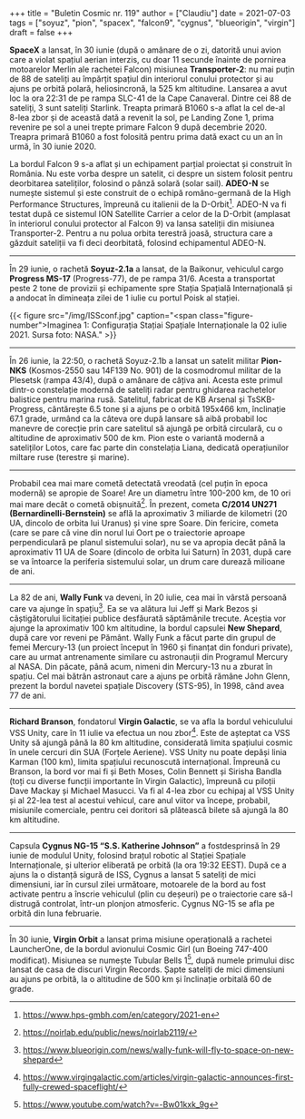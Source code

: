 +++
title = "Buletin Cosmic nr. 119"
author = ["Claudiu"]
date = 2021-07-03
tags = ["soyuz", "pion", "spacex", "falcon9", "cygnus", "blueorigin", "virgin"]
draft = false
+++

**SpaceX** a lansat, în 30 iunie (după o amânare de o zi, datorită unui avion care a violat spațiul aerian interzis, cu doar 11 secunde înainte de pornirea motoarelor Merlin ale rachetei Falcon) misiunea **Transporter-2**: nu mai puțin de 88 de sateliți au împărțit spațiul din interiorul conului protector și au ajuns pe orbită polară, heliosincronă, la 525 km altitudine. Lansarea a avut loc la ora 22:31 de pe rampa SLC-41 de la Cape Canaveral. Dintre cei 88 de sateliți, 3 sunt sateliți Starlink. Treapta primară B1060 s-a aflat la cel de-al 8-lea zbor și de această dată a revenit la sol, pe Landing Zone 1, prima revenire pe sol a unei trepte primare Falcon 9 după decembrie 2020. Treapra primară B1060 a fost folosită pentru prima dată exact cu un an în urmă, în 30 iunie 2020.

La bordul Falcon 9 s-a aflat și un echipament parțial proiectat și construit în România. Nu este vorba despre un satelit, ci despre un sistem folosit pentru deorbitarea sateliților, folosind o pânză solară (solar sail). **ADEO-N** se numește sistemul și este construit de o echipă româno-germană de la High Performance Structures, împreună cu italienii de la D-Orbit[^fn:1]. ADEO-N va fi testat după ce sistemul ION Satellite Carrier a celor de la D-Orbit (amplasat în interiorul conului protector al Falcon 9) va lansa sateliții din misiunea Transporter-2. Pentru a nu polua orbita terestră joasă, structura care a găzduit sateliții va fi deci deorbitată, folosind echipamentul ADEO-N.

---

În 29 iunie, o rachetă **Soyuz-2.1a** a lansat, de la Baikonur, vehiculul cargo **Progress MS-17** (Progress-77), de pe rampa 31/6. Acesta a transportat peste 2 tone de provizii și echipamente spre Stația Spațială Internațională și a andocat în dimineața zilei de 1 iulie cu portul Poisk al stației.

{{< figure src="/img/ISSconf.jpg" caption="<span class=\"figure-number\">Imaginea 1: </span>Configurația Stațiai Spațiale Internaționale la 02 iulie 2021. Sursa foto: NASA." >}}

---

În 26 iunie, la 22:50, o rachetă Soyuz-2.1b a lansat un satelit militar **Pion-NKS** (Kosmos-2550 sau 14F139 No. 901) de la cosmodromul militar de la Plesetsk (rampa 43/4), după o amânare de câțiva ani. Acesta este primul dintr-o constelație modernă de sateliți radar pentru ghidarea rachetelor balistice pentru marina rusă. Satelitul, fabricat de KB Arsenal și TsSKB-Progress, cântărește 6.5 tone și a ajuns pe o orbită 195x466 km, înclinație 67.1 grade, urmând ca la câteva ore după lansare să aibă probabil loc manevre de corecție prin care satelitul să ajungă pe orbită circulară, cu o altitudine de aproximativ 500 de km. Pion este o variantă modernă a sateliților Lotos, care fac parte din constelația Liana, dedicată operațiunilor miltare ruse (terestre și marine).

---

Probabil cea mai mare cometă detectată vreodată (cel puțin în epoca modernă) se apropie de Soare! Are un diametru între 100-200 km, de 10 ori mai mare decât o cometă obișnuită[^fn:2]. În prezent, cometa **C/2014 UN271 (Bernardinelli-Bernstein)** se află la aproximativ 3 miliarde de kilometri (20 UA, dincolo de orbita lui Uranus) și vine spre Soare. Din fericire, cometa (care se pare că vine din norul lui Oort pe o traiectorie aproape perpendiculară pe planul sistemului solar), nu se va apropia decât până la aproximativ 11 UA de Soare (dincolo de orbita lui Saturn) în 2031, după care se va întoarce la periferia sistemului solar, un drum care durează milioane de ani.

---

La 82 de ani, **Wally Funk** va deveni, în 20 iulie, cea mai în vârstă persoană care va ajunge în spațiu[^fn:3]. Ea se va alătura lui Jeff și Mark Bezos și câștigătorului licitației publice desfăurată săptămânile trecute. Aceștia vor ajunge la aproximativ 100 km altitudine, la bordul capsulei **New Shepard**, după care vor reveni pe Pământ. Wally Funk a făcut parte din grupul de femei Mercury-13 (un proiect început în 1960 și finanțat din fonduri private), care au urmat antrenamente similare cu astronauții din Programul Mercury al NASA. Din păcate, până acum, nimeni din Mercury-13 nu a zburat în spațiu. Cel mai bătrân astronaut care a ajuns pe orbită rămâne John Glenn, prezent la bordul navetei spațiale Discovery (STS-95), în 1998, când avea 77 de ani.

---

**Richard Branson**, fondatorul **Virgin Galactic**, se va afla la bordul vehiculului VSS Unity, care în 11 iulie va efectua un nou zbor[^fn:4]. Este de așteptat ca VSS Unity să ajungă până la 80 km altitudine, considerată limita spațiului cosmic în unele cercuri din SUA (Forțele Aeriene). VSS Unity nu poate depăși linia Karman (100 km), limita spațiului recunoscută internațional. Împreună cu Branson, la bord vor mai fi și Beth Moses, Colin Bennett și Sirisha Bandla (toți cu diverse funcții importante în Virgin Galactic), împreună cu piloții Dave Mackay și Michael Masucci. Va fi al 4-lea zbor cu echipaj al VSS Unity și al 22-lea test al acestui vehicul, care anul viitor va începe, probabil, misiunile comerciale, pentru cei doritori să plătească bilete să ajungă la 80 km altitudine.

---

Capsula **Cygnus NG-15 “S.S. Katherine Johnson”** a fostdesprinsă în 29 iunie de modulul Unity, folosind brațul robotic al Stației Spațiale Internaționale, și ulterior eliberată pe orbită (la ora 19:32 EEST). După ce a ajuns la o distanță sigură de ISS, Cygnus a lansat 5 sateliți de mici dimensiuni, iar în cursul zilei următoare, motoarele de la bord au fost activate pentru a înscrie vehiculul (plin cu deșeuri) pe o traiectorie care să-l distrugă controlat, într-un plonjon atmosferic. Cygnus NG-15 se afla pe orbită din luna februarie.

---

În 30 iunie, **Virgin Orbit** a lansat prima misiune operațională a rachetei LauncherOne, de la bordul avionului Cosmic Girl (un Boeing 747-400 modificat). Misiunea se numește Tubular Bells 1[^fn:5], după numele primului disc lansat de casa de discuri Virgin Records. Șapte sateliți de mici dimensiuni au ajuns pe orbită, la o altitudine de 500 km și înclinație orbitală 60 de grade.

[^fn:1]: <https://www.hps-gmbh.com/en/category/2021-en>
[^fn:2]: <https://noirlab.edu/public/news/noirlab2119/>
[^fn:3]: <https://www.blueorigin.com/news/wally-funk-will-fly-to-space-on-new-shepard>
[^fn:4]: <https://www.virgingalactic.com/articles/virgin-galactic-announces-first-fully-crewed-spaceflight/>
[^fn:5]: <https://www.youtube.com/watch?v=-Bw01kxk_9g>